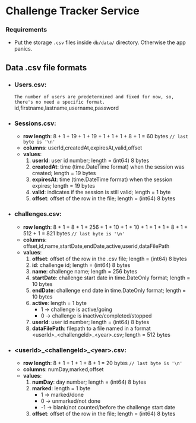 # Challenge Tracker Service

### Requirements
- Put the storage `.csv` files inside `db/data/` directory. Otherwise the app panics.

## Data .csv file formats
* ### Users.csv: 
    `The number of users are predetermined and fixed for now, so, there's no need a specific format.`
    id,firstname,lastname,username,password
* ### Sessions.csv:
    * **row length**: 8 + 1 + 19 + 1 + 19 + 1 + 1 + 1 + 8 + 1 = 60 bytes `// last byte is '\n'`
    * **columns**: userId,createdAt,expiresAt,valid,offset
    * **values**:
        1. **userId**: user id number; length = (int64) 8 bytes
        2. **createdAt**: time (time.DateTime format) when the session was created; length = 19 bytes
        3. **expiresAt**: time (time.DateTime format) when the session expires; length = 19 bytes
        4. **valid**: indicates if the session is still valid; length = 1 byte
        5. **offset**: offset of the row in the file; length = (int64) 8 bytes
* ### challenges.csv:
    * **row length**: 8 + 1 + 8 + 1 + 256 + 1 + 10 + 1 + 10 + 1 + 1 + 1 + 8 + 1 + 512 + 1 = 821 bytes `// last byte is '\n'`
    * **columns**: offset,id,name,startDate,endDate,active,userid,dataFilePath
    * **values**: 
        1. **offset**: offset of the row in the .csv file; length = (int64) 8 bytes
        2. **id**: challenge id; length = (int64) 8 bytes
        3. **name**: challenge name; length = 256 bytes
        4. **startDate**: challenge start date in time.DateOnly format; length = 10 bytes
        5. **endDate**: challenge end date in time.DateOnly format; length = 10 bytes
        6. **active**: length = 1 byte
            * 1 -> challenge is active/going
            * 0 -> challenge is inactive/completed/stopped
        7. **userId**: user id number; length = (int64) 8 bytes
        8. **dataFilePath**: filepath to a file named in a format \<userId>\_\<challengeId>_\<year>.csv;
                             length = 512 bytes
* ### \<userId>\_\<challengeId>_\<year>.csv:
    * **row length**: 8 + 1 + 1 + 1 + 8 + 1 = 20 bytes `// last byte is '\n'`
    * **columns**: numDay,marked,offset
    * **values**:
        1. **numDay**: day number; length = (int64) 8 bytes
        2. **marked**: length = 1 byte
            * 1 -> marked/done
            * 0 -> unmarked/not done
            * -1 -> blank/not counted/before the challenge start date
        3. **offset**: offset of the row in the file; length = (int64) 8 bytes
